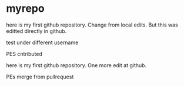 # myrepo


here is my first github repository. Change from local edits. But this was editted directly in github.

test under different username

PES cntributed

here is my first github repository. One more edit at github.

PEs merge from pullrequest